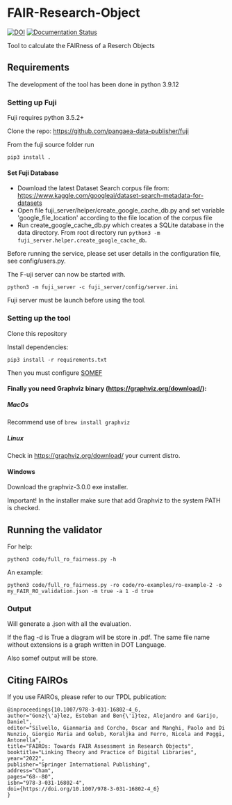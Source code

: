 # FAIR-Research-Object
[![DOI](https://zenodo.org/badge/431199041.svg)](https://zenodo.org/badge/latestdoi/431199041)
[![Documentation Status](https://readthedocs.org/projects/fairos/badge/?version=latest)](https://fairos.readthedocs.io/en/latest/?badge=latest)

Tool to calculate the FAIRness of a Reserch Objects

## Requirements

The development of the tool has been done in python 3.9.12


### Setting up Fuji

Fuji requires python 3.5.2+ 

Clone the repo: https://github.com/pangaea-data-publisher/fuji

From the fuji source folder run

```
pip3 install .
```

#### Set Fuji Database

* Download the latest Dataset Search corpus file from: https://www.kaggle.com/googleai/dataset-search-metadata-for-datasets
* Open file fuji_server/helper/create_google_cache_db.py and set variable 'google_file_location' according to the file location of the corpus file
* Run create_google_cache_db.py which creates a SQLite database in the data directory. From root directory run `python3 -m fuji_server.helper.create_google_cache_db`.

Before running the service, please set user details in the configuration file, see config/users.py.


The F-uji server can now be started with.
```
python3 -m fuji_server -c fuji_server/config/server.ini
```

Fuji server must be launch before using the tool.

### Setting up the tool

Clone this repository

Install dependencies:
```
pip3 install -r requirements.txt
```
Then you must configure [SOMEF](https://github.com/KnowledgeCaptureAndDiscovery/somef#usage)

#### Finally you need Graphviz binary (https://graphviz.org/download/):

##### MacOs

Recommend use of ``` brew install graphviz ```

##### Linux
Check in https://graphviz.org/download/ your current distro.

#### Windows
Download the graphviz-3.0.0 exe installer. 

Important! In the installer make sure that add Graphviz to the system PATH is checked.


## Running the validator

For help:

```
python3 code/full_ro_fairness.py -h
```

An example:
```
python3 code/full_ro_fairness.py -ro code/ro-examples/ro-example-2 -o my_FAIR_RO_validation.json -m true -a 1 -d true
```
### Output

Will generate a .json with all the evaluation.

If the flag -d is True a diagram will be store in .pdf. The same file name without extensions is a graph written in DOT Language.

Also somef output will be store.

## Citing FAIROs
If you use FAIROs, please refer to our TPDL publication:
```
@inproceedings{10.1007/978-3-031-16802-4_6,
author="Gonz{\'a}lez, Esteban and Ben{\'i}tez, Alejandro and Garijo, Daniel",
editor="Silvello, Gianmaria and Corcho, Oscar and Manghi, Paolo and Di Nunzio, Giorgio Maria and Golub, Koraljka and Ferro, Nicola and Poggi, Antonella",
title="FAIROs: Towards FAIR Assessment in Research Objects",
booktitle="Linking Theory and Practice of Digital Libraries",
year="2022",
publisher="Springer International Publishing",
address="Cham",
pages="68--80",
isbn="978-3-031-16802-4",
doi={https://doi.org/10.1007/978-3-031-16802-4_6}
}
```

